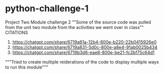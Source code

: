 # python-challenge-1
Project Two Module challenge 2 
""Some of the source code was pulled from the unit two module from the activities we went over in class""
CITATIONS 
1.	https://chatgpt.com/share/6719a61a-12b4-800e-b220-22b0415926e0
2.	https://chatgpt.com/share/6719a831-5d0c-800e-a8e4-91ab0025b434
3.	https://chatgpt.com/share/6719b3d6-eae8-800e-be21-fc2bf75c64d1

"""Tried to create multiple reiderations of the code to display multiple ways to run this module"""